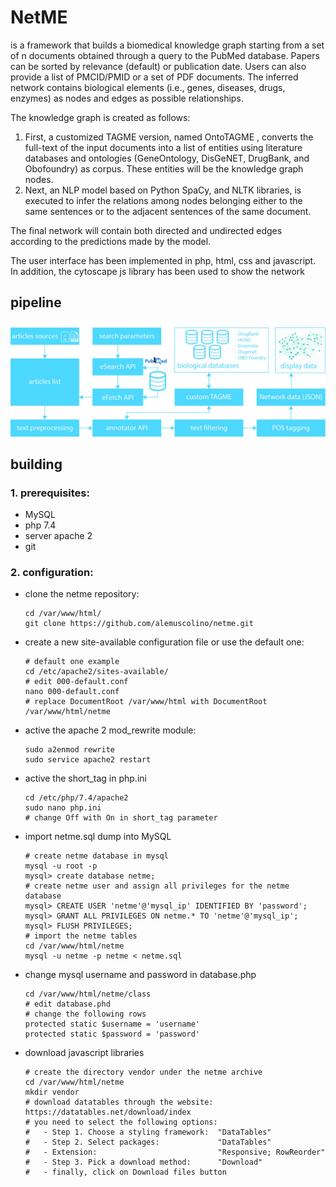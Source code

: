 # NetME

is a framework that builds a biomedical knowledge graph starting from a set of n documents obtained through a query to the PubMed database. Papers can be sorted by relevance (default) or publication date. 
Users can also provide a list of PMCID/PMID or a set of PDF documents. The inferred network contains biological elements (i.e., genes, diseases, drugs, enzymes) as nodes and edges as possible relationships.

The knowledge graph is created as follows:
   1. First, a customized TAGME version, named OntoTAGME , converts the full-text of the input documents into a list of entities using literature databases and ontologies (GeneOntology, DisGeNET, DrugBank, and Obofoundry) as corpus. These entities will be the knowledge graph nodes.
   2. Next, an NLP model based on Python SpaCy, and NLTK libraries, is executed to infer the relations among nodes belonging either to the same sentences or to the adjacent sentences of the same document.

The final network will contain both directed and undirected edges according to the predictions made by the model.

The user interface has been implemented in php, html, css and javascript. In addition, the cytoscape js library has been used to show the network 

## pipeline
![](https://github.com/alemuscolino/netme/blob/main/pipeline.jpg?raw=true)

## building
### 1. prerequisites:
   - MySQL
   - php 7.4
   - server apache 2
   - git

### 2. configuration:
   - clone the netme repository:
   
         cd /var/www/html/
         git clone https://github.com/alemuscolino/netme.git
   
   - create a new site-available configuration file or use the default one:
   
         # default one example
         cd /etc/apache2/sites-available/
         # edit 000-default.conf
         nano 000-default.conf
         # replace DocumentRoot /var/www/html with DocumentRoot /var/www/html/netme
   
   - active the apache 2 mod_rewrite module:
   
         sudo a2enmod rewrite
         sudo service apache2 restart
   
   - active the short_tag in php.ini
   
         cd /etc/php/7.4/apache2
         sudo nano php.ini
         # change Off with On in short_tag parameter
   
   - import netme.sql dump into MySQL
         
         # create netme database in mysql
         mysql -u root -p
         mysql> create database netme;
         # create netme user and assign all privileges for the netme database
         mysql> CREATE USER 'netme'@'mysql_ip' IDENTIFIED BY 'password';
         mysql> GRANT ALL PRIVILEGES ON netme.* TO 'netme'@'mysql_ip';
         mysql> FLUSH PRIVILEGES;
         # import the netme tables
         cd /var/www/html/netme
         mysql -u netme -p netme < netme.sql
         
   - change mysql username and password in database.php
         
         cd /var/www/html/netme/class
         # edit database.phd
         # change the following rows
         protected static $username = 'username'
	     protected static $password = 'password'
	     
   - download javascript libraries
   
         # create the directory vendor under the netme archive
	     cd /var/www/html/netme
	     mkdir vendor
	     # download datatables through the website: https://datatables.net/download/index
	     # you need to select the following options:
	     #   - Step 1. Choose a styling framework:  "DataTables"
	     #   - Step 2. Select packages:             "DataTables"
	     #   - Extension:                           "Responsive; RowReorder"
	     #   - Step 3. Pick a download method:      "Download"
	     #   - finally, click on Download files button
	 
   
